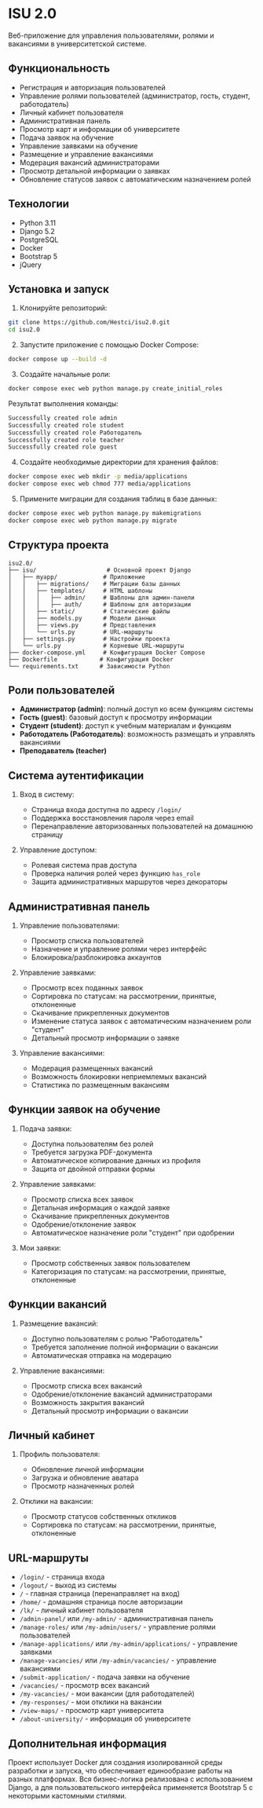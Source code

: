# ISU 2.0

Веб-приложение для управления пользователями, ролями и вакансиями в университетской системе.

## Функциональность

- Регистрация и авторизация пользователей
- Управление ролями пользователей (администратор, гость, студент, работодатель)
- Личный кабинет пользователя
- Административная панель
- Просмотр карт и информации об университете
- Подача заявок на обучение
- Управление заявками на обучение
- Размещение и управление вакансиями
- Модерация вакансий администраторами
- Просмотр детальной информации о заявках
- Обновление статусов заявок с автоматическим назначением ролей

## Технологии

- Python 3.11
- Django 5.2
- PostgreSQL
- Docker
- Bootstrap 5
- jQuery

## Установка и запуск

1. Клонируйте репозиторий:
```bash
git clone https://github.com/Hestci/isu2.0.git
cd isu2.0
```

2. Запустите приложение с помощью Docker Compose:
```bash
docker compose up --build -d
```
3. Создайте начальные роли:
```bash
docker compose exec web python manage.py create_initial_roles
```

Результат выполнения команды:
```bash
Successfully created role admin
Successfully created role student
Successfully created role Работодатель
Successfully created role teacher
Successfully created role guest
```

4. Создайте необходимые директории для хранения файлов:
```bash
docker compose exec web mkdir -p media/applications
docker compose exec web chmod 777 media/applications
```
5. Примените миграции для создания таблиц в базе данных:
```bash
docker compose exec web python manage.py makemigrations
docker compose exec web python manage.py migrate
```

## Структура проекта

```
isu2.0/
├── isu/                    # Основной проект Django
│   ├── myapp/             # Приложение
│   │   ├── migrations/    # Миграции базы данных
│   │   ├── templates/     # HTML шаблоны
│   │   │   ├── admin/     # Шаблоны для админ-панели
│   │   │   ├── auth/      # Шаблоны для авторизации
│   │   ├── static/        # Статические файлы
│   │   ├── models.py      # Модели данных
│   │   ├── views.py       # Представления
│   │   └── urls.py        # URL-маршруты
│   ├── settings.py        # Настройки проекта
│   └── urls.py            # Корневые URL-маршруты
├── docker-compose.yml     # Конфигурация Docker Compose
├── Dockerfile            # Конфигурация Docker
└── requirements.txt      # Зависимости Python
```

## Роли пользователей

- **Администратор (admin)**: полный доступ ко всем функциям системы
- **Гость (guest)**: базовый доступ к просмотру информации
- **Студент (student)**: доступ к учебным материалам и функциям
- **Работодатель (Работодатель)**: возможность размещать и управлять вакансиями
- **Преподаватель (teacher)**

## Система аутентификации

1. Вход в систему:
   - Страница входа доступна по адресу `/login/`
   - Поддержка восстановления пароля через email
   - Перенаправление авторизованных пользователей на домашнюю страницу

2. Управление доступом:
   - Ролевая система прав доступа
   - Проверка наличия ролей через функцию `has_role`
   - Защита административных маршрутов через декораторы

## Административная панель

1. Управление пользователями:
   - Просмотр списка пользователей
   - Назначение и управление ролями через интерфейс
   - Блокировка/разблокировка аккаунтов

2. Управление заявками:
   - Просмотр всех поданных заявок
   - Сортировка по статусам: на рассмотрении, принятые, отклоненные
   - Скачивание прикрепленных документов
   - Изменение статуса заявок с автоматическим назначением роли "студент"
   - Детальный просмотр информации о заявке

3. Управление вакансиями:
   - Модерация размещенных вакансий
   - Возможность блокировки неприемлемых вакансий
   - Статистика по размещенным вакансиям

## Функции заявок на обучение

1. Подача заявки:
   - Доступна пользователям без ролей
   - Требуется загрузка PDF-документа
   - Автоматическое копирование данных из профиля
   - Защита от двойной отправки формы

2. Управление заявками:
   - Просмотр списка всех заявок
   - Детальная информация о каждой заявке
   - Скачивание прикрепленных документов
   - Одобрение/отклонение заявок
   - Автоматическое назначение роли "студент" при одобрении

3. Мои заявки:
   - Просмотр собственных заявок пользователем
   - Категоризация по статусам: на рассмотрении, принятые, отклоненные

## Функции вакансий

1. Размещение вакансий:
   - Доступно пользователям с ролью "Работодатель"
   - Требуется заполнение полной информации о вакансии
   - Автоматическая отправка на модерацию

2. Управление вакансиями:
   - Просмотр списка всех вакансий
   - Одобрение/отклонение вакансий администраторами
   - Возможность закрытия вакансий
   - Детальный просмотр информации о вакансии

## Личный кабинет

1. Профиль пользователя:
   - Обновление личной информации
   - Загрузка и обновление аватара
   - Просмотр назначенных ролей

2. Отклики на вакансии:
   - Просмотр статусов собственных откликов
   - Сортировка по статусам: на рассмотрении, принятые, отклоненные

## URL-маршруты

- `/login/` - страница входа
- `/logout/` - выход из системы
- `/` - главная страница (перенаправляет на вход)
- `/home/` - домашняя страница после авторизации
- `/lk/` - личный кабинет пользователя
- `/admin-panel/` или `/my-admin/` - административная панель
- `/manage-roles/` или `/my-admin/users/` - управление ролями пользователей
- `/manage-applications/` или `/my-admin/applications/` - управление заявками
- `/manage-vacancies/` или `/my-admin/vacancies/` - управление вакансиями
- `/submit-application/` - подача заявки на обучение
- `/vacancies/` - просмотр всех вакансий
- `/my-vacancies/` - мои вакансии (для работодателей)
- `/my-responses/` - мои отклики на вакансии
- `/view-maps/` - просмотр карт университета
- `/about-university/` - информация об университете

## Дополнительная информация

Проект использует Docker для создания изолированной среды разработки и запуска, что обеспечивает единообразие работы на разных платформах. Вся бизнес-логика реализована с использованием Django, а для пользовательского интерфейса применяется Bootstrap 5 с некоторыми кастомными стилями.


